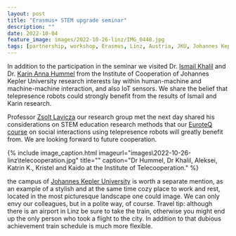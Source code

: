 ```yaml
---
layout: post
title: "Erasmus+ STEM upgrade seminar"
description: ""
date: 2022-10-04
feature_image: images/2022-10-26-linz/IMG_0448.jpg
tags: [partnership, workshop, Erasmus, Linz, Austria, JKU, Johannes Kepler University]
---
```


In addition to the participation in the seminar we visited Dr. [Ismail Khalil](https://www.researchgate.net/profile/Ismail-Khalil-6) and Dr. [Karin Anna Hummel](https://www.researchgate.net/profile/Karin-Hummel-3) from the Institute of Cooperation of Johannes Kepler University research interests lay within human-machine and machine-machine interaction, and also IoT sensors.
We share the belief that telepresence robots could strongly benefit from the results of Ismail and Karin research.

Professor [Zsolt Lavicza](https://www.researchgate.net/profile/Zsolt-Lavicza) our research group met the next day shared his considerations on STEM education research methods that our [EuroteQ course](documents\Enhancing-Social-Interaction-in-Education-and-Business-by-using-Telepresence-Robots-ICY0032.pdf) on social interactions using telepresence robots will greatly benefit from. We are looking forward to future cooperation.

<!--more-->

{% include image_caption.html imageurl="images\2022-10-26-linz\telecooperation.jpg" title="" caption="Dr Hummel, Dr Khalil, Aleksei, Katrin K., Kristel and Kaido at the Institute of Telecooperation." %}

the campus of [Johannes Kepler University](https://www.jku.at/en) is worth a separate mention, as an example of a stylish and at the same time cozy place to work and rest, located in the most picturesque landscape one could image. We can only envy our colleagues, but in a polite way, of course.
Travel tip: although there is an airport in Linz be sure to take the train, otherwise you might end up the only person who took a flight to the city. In addition to that dubious achievement train schedule is much more flexible.